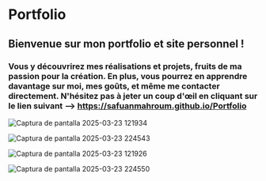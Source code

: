 # Portfolio

## Bienvenue sur mon portfolio et site personnel ! 

### Vous y découvrirez mes réalisations et projets, fruits de ma passion pour la création. En plus, vous pourrez en apprendre davantage sur moi, mes goûts, et même me contacter directement. N'hésitez pas à jeter un coup d'œil en cliquant sur le lien suivant --> https://safuanmahroum.github.io/Portfolio

![Captura de pantalla 2025-03-23 121934](https://github.com/user-attachments/assets/2da72a37-6819-4e32-88d0-153a842d3c5b)

![Captura de pantalla 2025-03-23 224543](https://github.com/user-attachments/assets/9989df97-fbbc-4d63-8bb5-05e2446a03de)

![Captura de pantalla 2025-03-23 121926](https://github.com/user-attachments/assets/4e06ef97-38eb-4ce4-a49e-c02df2d2616c)

![Captura de pantalla 2025-03-23 224550](https://github.com/user-attachments/assets/2b66fd01-4da9-4a79-b8da-2e967cbd1613)
